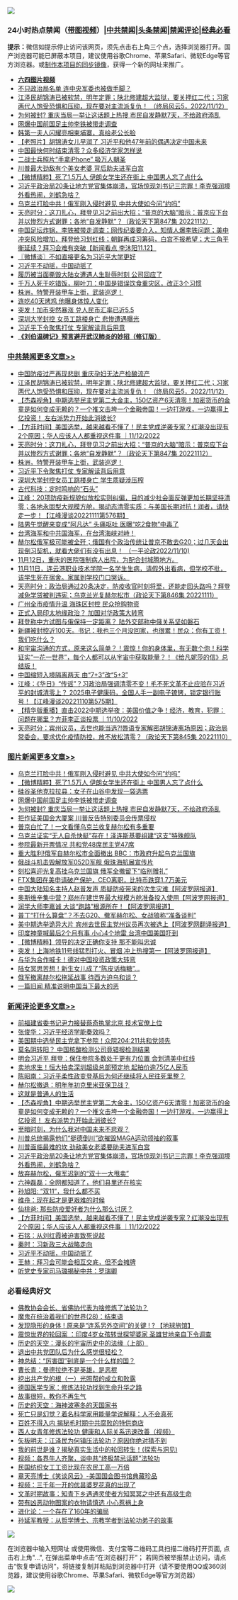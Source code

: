 ![](https://raw.githubusercontent.com/jsvpn/jsproxy/dev/64photo/fqnews-qr.jpg)

<div id="tt">
<h3>24小时热点禁闻（<a href="https://aaa.v2dns.tk/?QAjUl=BgRp5UNKRn&T5Vk=fPVH&Q59Ab=WxGE" target="_blank">带图视频</a>）|<a href="#%E4%B8%AD%E5%85%B1%E7%A6%81%E9%97%BB%E6%9B%B4%E5%A4%9A%E6%96%87%E7%AB%A0">中共禁闻</a>|<a href="#%E5%9B%BE%E7%89%87%E6%96%B0%E9%97%BB%E6%9B%B4%E5%A4%9A%E6%96%87%E7%AB%A0">头条禁闻</a>|<a href="#%E6%96%B0%E9%97%BB%E8%AF%84%E8%AE%BA%E6%9B%B4%E5%A4%9A%E6%96%87%E7%AB%A0">禁闻评论|<a href="#%E5%BF%85%E7%9C%8B%E7%BB%8F%E5%85%B8%E5%A5%BD%E6%96%87">经典必看</a></h3>
<div><b>提示：</b>微信如提示停止访问该网页，须先点击右上角三个点，选择浏览器打开。国产浏览器可能已屏蔽本项目，建议使用谷歌Chrome、苹果Safari、微软Edge等官方浏览器。或<a href="%E5%88%B6%E4%BD%9Cgit%E7%A6%81%E9%97%BB%E9%95%9C%E5%83%8F.md">制作本项目的同步镜像</a>，获得一个新的网址来推广。</div>
<ul>
<li><b><a href="http://d2.v2rss.gq/64.mp4" target="_blank">六四图片视频</a></b></li>
<li><a href="/baitai/20221113/1810541.md">不只政治局名单 连中央军委也被做手脚？</a></li>
<li><a href="/cbnews/20221113/1810672.md">江泽民胡锦涛已被软禁，明年定罪；陕北修建超大监狱，要关押红二代；习家两代人饱受恐惧和压抑，现在要对主流派复仇！ （终局风云5，2022/11/12）</a></li>
<li><a href="/topimagenews/20221113/1810506.md">为何被封? 重庆当局一举让这话题上热搜 市民自发静默7天，不给政府添乱</a></li>
<li><a href="/topimagenews/20221113/1810547.md">网爆中国前国足主帅李铁被带走调查</a></li>
<li><a href="/cnnews/20221113/1810536.md">韩第一夫人闪耀亮相柬埔寨，真给老公长脸</a></li>
<li><a href="/lifebaike/20221113/1810659.md">【老照片】胡锦涛女儿早润了 习近平和他47年前的偶遇决定中国未来</a></li>
<li><a href="/cnnews/20221113/1810502.md">中国最快何时结束清零？众多经济学家怎样说</a></li>
<li><a href="/cnnews/20221113/1810596.md">二战士兵照片“手拿iPhone” 吸万人朝圣</a></li>
<li><a href="/cnnews/20221113/1810507.md">川普最大劲敌有个美女老婆 背后助夫进军白宫</a></li>
<li><a href="/topimagenews/20221113/1810647.md">【微博精粹】死了1.5万人 伊朗女学生还在街上 中国男人忘了点什么</a></li>
<li><a href="/comments/20221113/1810638.md">习近平政治局20条让地方党官集体崩溃，官场惊现刘书记三宗罪！李克强润境外看热闹，刘鹤急啥？</a></li>
<li><a href="/topimagenews/20221113/1810657.md">乌克兰打脸中共！俄军刚入侵时避见 中共大使如今问“约吗”</a></li>
<li><a href="/cbnews/20221113/1810539.md">天亮时分：这刀扎心，拜登见习之前出大招；“普京的大脑”暗示：普京应下台并以惨烈方式谢罪；各地“自发静默”？（政论天下第847集 20221112）</a></li>
<li><a href="/sohnews/20221113/1810609.md">中国足坛炸锅，李铁被带走调查；网传纪委要介入，知情人爆李铁问题；美中冲突风险增加，拜登给习划红线；朝鲜再成习筹码，白宫不报希望；大三角平衡延续？拜习会难有突破【新闻看点 李沐阳11.12】</a></li>
<li><a href="/ssgc/20221113/1810611.md">〖微博谈〗不如直接更名为习近平大学更好</a></li>
<li><a href="/comments/20221113/1810586.md">习近平不动摇，中国动摇了</a></li>
<li><a href="/cnnews/20221113/1810546.md">履历被当面撕毁大陆女遭遇人生耻辱时刻 公司回应了</a></li>
<li><a href="/lifebaike/20221113/1810690.md">千万人死于吃错饭，柳叶刀：中国是错误饮食重灾区，改正3个习惯</a></li>
<li><a href="/comments/20221113/1810510.md">株洲，特警开装甲车上街，武装巡逻！</a></li>
<li><a href="/cnnews/20221113/1810597.md">连吃40天烤鸡 他曝身体惊人变化</a></li>
<li><a href="/cnnews/20221113/1810554.md">突发！加币突然暴涨 兑人民币汇率已近5.5</a></li>
<li><a href="/comments/20221113/1810513.md">深圳大学封控 女员工跳楼身亡 悲惨遭遇曝光</a></li>
<li><a href="/cbnews/20221113/1810471.md">习近平下令聚焦打仗 专家解读背后用意</a></li>
<li><b><a href="/comments/20200207/1272816.md" target="_blank">《刘伯温碑记》预言避开武汉肺炎的妙招（修订版）</a></b></li>
</ul>
</div>

<div class="catlist">
<h3><a href="/cbnews/" target="_blank">中共禁闻</a><span><a href="/cbnews/" target="_blank" rel="nofollow">更多文章>></a></span></h3>
<ul>
<li><a href="/cbnews/20221113/1810710.md" target="_blank">中国防疫过严再现悲剧 重庆孕妇无法产检酿流产</a></li>
<li><a href="/cbnews/20221113/1810672.md" target="_blank">江泽民胡锦涛已被软禁，明年定罪；陕北修建超大监狱，要关押红二代；习家两代人饱受恐惧和压抑，现在要对主流派复仇！ （终局风云5，2022/11/12）</a></li>
<li><a href="/comments/20221113/1810649.md" target="_blank">【杰森视角】中期选举民主党第二大金主，150亿资产6天清零！加密货币的金童是如何变成无赖的？一个推文击垮一个金融帝国！一边打游戏，一边赢得上亿投资！ 左右派势力开始此消彼长?</a></li>
<li><a href="/comments/20221113/1810612.md" target="_blank">【方菲时间】美国选举，越来越看不懂了！民主党成逆袭专家？红潮没出现有2个原因；华人应该人人都重视这件事 ｜11/12/2022</a></li>
<li><a href="/cbnews/20221113/1810539.md" target="_blank">天亮时分：这刀扎心，拜登见习之前出大招；“普京的大脑”暗示：普京应下台并以惨烈方式谢罪；各地“自发静默”？（政论天下第847集 20221112）</a></li>
<li><a href="/comments/20221113/1810510.md" target="_blank">株洲，特警开装甲车上街，武装巡逻！</a></li>
<li><a href="/cbnews/20221113/1810471.md" target="_blank">习近平下令聚焦打仗 专家解读背后用意</a></li>
<li><a href="/cbnews/20221113/1810470.md" target="_blank">深圳大学封控女员工跳楼身亡 学生质疑涉压榨</a></li>
<li><a href="/cbnews/20221112/1810364.md" target="_blank">古代科技：定时鸣响的“石头”</a></li>
<li><a href="/cbnews/20221112/1810340.md" target="_blank">江峰：20项防疫新规貌似放松实则纠偏，目的减少社会面反弹更加长期坚持清零；各地永固型大规模方舱，揭动态清零实质：与美国长期对抗！润者，请快走一步！【江峰漫谈20221111第576期】</a></li>
<li><a href="/cbnews/20221112/1810334.md" target="_blank">陆男午觉醒来变成“阿凡达” 头痛呕吐 医曝“吃2食物”中毒了</a></li>
<li><a href="/comments/20221112/1810326.md" target="_blank">台湾海军和中共国海军，在台湾海峡对峙！</a></li>
<li><a href="/cbnews/20221112/1809805.md" target="_blank">赫尔松俄军极可能被全歼；俄国有个政治传统让普京不敢去G20；过几天会出现倒习契机，就看大佬们有没有出息！ （一平论政2022/11/10)</a></li>
<li><a href="/comments/20221112/1810280.md" target="_blank">11月12日，重庆的医院强制病人出院，为配合封城腾地方。</a></li>
<li><a href="/comments/20221112/1810262.md" target="_blank">11月11日，连云港职业技术学院一名学生生病，请假外出看病，但学校不批，该学生死在宿舍。家属到学校门口哭诉。</a></li>
<li><a href="/cbnews/20221112/1810241.md" target="_blank">天亮时分：政治局通过20条决定，防疫收官时刻将至，还能走回头路吗？拜登减免学贷被判违宪；乌克兰光复赫尔松市（政论天下第846集 20221111）</a></li>
<li><a href="/cbnews/20221112/1810190.md" target="_blank">广州全市疫情升温 海珠区封控 民众抢购物资</a></li>
<li><a href="/cbnews/20221112/1810132.md" target="_blank">正式入局印太地缘政治？ 加国对华政策大转弯</a></li>
<li><a href="/cbnews/20221111/1810045.md" target="_blank">拜登称中方试图与俄保持一定距离？ 陆外交部称中俄关系坚如磐石</a></li>
<li><a href="/comments/20221111/1810001.md" target="_blank">新疆被封控近100天。书记：我也三个月没回家，也很累！民众：你有工资！我们吃什么？</a></li>
<li><a href="/comments/20221111/1809969.md" target="_blank">和宇宙沟通的方式，原来这么简单？！震惊！你的身体里，有无数个你！科学证实“一花一世界”，每个人都可以从宇宙中获取能量？！《给凡妮莎的信》总结版！</a></li>
<li><a href="/cbnews/20221111/1809941.md" target="_blank">中国缩短入境隔离两天 由“7+3”改“5+3”</a></li>
<li><a href="/cbnews/20221111/1809833.md" target="_blank">江峰：《华日》“传谣”？习政治局强调清零不变！毛不死文革不止应验在习近平的封城清零上？ 2025电子健康码，全国人手一副电子镣铐，锁定银行账号！【江峰漫谈20221110第575期】</a></li>
<li><a href="/comments/20221111/1809795.md" target="_blank">【精华版重播】直击2022中期选举夜：美国价值之争！经济，教育，犯罪：问题在哪里？方菲李正谈投票 ｜11/10/2022</a></li>
<li><a href="/cbnews/20221111/1809758.md" target="_blank">天亮时分：宾州议员，去世也能当选?!唇语专家解密胡锦涛离场原因；政治局常委会，要求优化疫情防控，放不放松清零？（政论天下第845集 20221110）</a></li>

</ul>
</div>
<div class="catlist">
<h3><a href="/topimagenews/" target="_blank">图片新闻</a><span><a href="/topimagenews/" target="_blank" rel="nofollow">更多文章>></a></span></h3>
<ul>
<li><a href="/topimagenews/20221113/1810657.md" target="_blank">乌克兰打脸中共！俄军刚入侵时避见 中共大使如今问“约吗”</a></li>
<li><a href="/topimagenews/20221113/1810647.md" target="_blank">【微博精粹】死了1.5万人 伊朗女学生还在街上 中国男人忘了点什么</a></li>
<li><a href="/topimagenews/20221113/1810629.md" target="_blank">硅谷圣他克拉拉县：女子在山谷中发现一袋选票</a></li>
<li><a href="/topimagenews/20221113/1810547.md" target="_blank">网爆中国前国足主帅李铁被带走调查</a></li>
<li><a href="/topimagenews/20221113/1810506.md" target="_blank">为何被封? 重庆当局一举让这话题上热搜 市民自发静默7天，不给政府添乱</a></li>
<li><a href="/topimagenews/20221112/1810426.md" target="_blank">拒作证美国会大厦案 川普反告特别委员会传票侵权</a></li>
<li><a href="/topimagenews/20221112/1810357.md" target="_blank">普京白忙了！一文看懂乌克兰收复赫尔松有多重要</a></li>
<li><a href="/topimagenews/20221112/1810354.md" target="_blank">乌克兰证实“无人自杀快艇”存在！泽连斯基要组建“这支”特殊舰队</a></li>
<li><a href="/topimagenews/20221112/1810315.md" target="_blank">参院最新开票情况 共和党48席民主党47席</a></li>
<li><a href="/topimagenews/20221112/1810289.md" target="_blank">重大胜利!俄军自赫尔松市全面撤出 BBC：市政府升起乌克兰国旗</a></li>
<li><a href="/topimagenews/20221112/1810089.md" target="_blank">俄战斗机击毁解放军052D军舰 俄珠海航展宣传片</a></li>
<li><a href="/topimagenews/20221111/1810042.md" target="_blank">刻松喜迎光复高挂乌克兰国旗 俄军全撤留下“临别赠礼”</a></li>
<li><a href="/topimagenews/20221111/1810024.md" target="_blank">FTX集团在美申请破产保护，CEO离职，比特币跌穿1.7万美元</a></li>
<li><a href="/topimagenews/20221111/1809974.md" target="_blank">中国大陆知名主持人赵普发声 质疑防疫带来的次生灾难【阿波罗网报道】</a></li>
<li><a href="/topimagenews/20221111/1809890.md" target="_blank">奥斯维辛集中营？郑州在建世界最大规模方舱准备投入使用【阿波罗网报道】</a></li>
<li><a href="/topimagenews/20221111/1809879.md" target="_blank">润学大师李嘉诚 大谈“跑路”根源所在！【阿波罗网报道】</a></li>
<li><a href="/topimagenews/20221111/1809845.md" target="_blank">普丁“打什么算盘”？不去G20、撤军赫尔松、女战狼称“准备谈判”</a></li>
<li><a href="/topimagenews/20221111/1809834.md" target="_blank">美中期选举诡异大片 宾州去世民主党州议员再次被选上【阿波罗网翻译报道】</a></li>
<li><a href="/topimagenews/20221111/1809823.md" target="_blank">印度神童喊最后2个月有事 小心4个地雷 台湾中国美国吓到</a></li>
<li><a href="/topimagenews/20221111/1809814.md" target="_blank">【微博精粹】领导的决定正确你支持 那不能叫忠诚</a></li>
<li><a href="/topimagenews/20221111/1809813.md" target="_blank">突发！上海地铁11号线猛烈打火、冒烟 冲上热搜第一【阿波罗网报道】</a></li>
<li><a href="/topimagenews/20221111/1809804.md" target="_blank">与华为合作喊卡！德对中国投资政策大转弯</a></li>
<li><a href="/topimagenews/20221111/1809789.md" target="_blank">陆女冥思苦想！新生女儿成了“陈皮话梅糖”…</a></li>
<li><a href="/topimagenews/20221111/1809788.md" target="_blank">俄军撤离赫尔松拖延战事 待西方迫乌和谈？</a></li>
<li><a href="/topimagenews/20221111/1809759.md" target="_blank">一篇旧闻 精准说明中国当下最大的恶</a></li>

</ul>
</div>
<div class="catlist">
<h3><a href="/comments/" target="_blank">新闻评论</a><span><a href="/comments/" target="_blank" rel="nofollow">更多文章>></a></span></h3>
<ul>
<li><a href="/comments/20221113/1810737.md" target="_blank">前福建省委书记尹力接替蔡奇执掌北京 技术官僚上位</a></li>
<li><a href="/comments/20221113/1810717.md" target="_blank">张俊华：习近平经济学能奏效吗？</a></li>
<li><a href="/comments/20221113/1810706.md" target="_blank">美国期中选举民主党拿下参院！众院204:211共和党领先</a></li>
<li><a href="/comments/20221113/1810705.md" target="_blank">莫名阴转阳？ 中国核酸检测公司竟错报检测结果</a></li>
<li><a href="/comments/20221113/1810704.md" target="_blank">明会习近平 拜登：保住参院多数处于更有力位置 会划清美中红线</a></li>
<li><a href="/comments/20221113/1810703.md" target="_blank">卖地求生！恒大拍卖深圳超级总部预定地 起拍价逾75亿人民币</a></li>
<li><a href="/comments/20221113/1810664.md" target="_blank">陈昭南：习近平柔性政变登基后为何还继续将人民往死里整？</a></li>
<li><a href="/comments/20221113/1810652.md" target="_blank">赫尔松撤退：明年年初克里米亚保卫战？</a></li>
<li><a href="/comments/20221113/1810650.md" target="_blank">这就是普通人的生活</a></li>
<li><a href="/comments/20221113/1810649.md" target="_blank">【杰森视角】中期选举民主党第二大金主，150亿资产6天清零！加密货币的金童是如何变成无赖的？一个推文击垮一个金融帝国！一边打游戏，一边赢得上亿投资！ 左右派势力开始此消彼长?</a></li>
<li><a href="/comments/20221113/1810643.md" target="_blank">至暗时刻，为什么我对中国未来不悲观？</a></li>
<li><a href="/comments/20221113/1810642.md" target="_blank">川普总统揭露他们“挺德倒川”欲摧毁MAGA运动领袖的叙事</a></li>
<li><a href="/comments/20221113/1810641.md" target="_blank">川普面临最难的坎 劲敌美女老婆要助夫进军白宫</a></li>
<li><a href="/comments/20221113/1810638.md" target="_blank">习近平政治局20条让地方党官集体崩溃，官场惊现刘书记三宗罪！李克强润境外看热闹，刘鹤急啥？</a></li>
<li><a href="/comments/20221113/1810632.md" target="_blank">放弃赫尔松，俄军迟到的“双十一大甩卖”</a></li>
<li><a href="/comments/20221113/1810616.md" target="_blank">六神磊磊：全网都知道了，他们县里还在核实</a></li>
<li><a href="/comments/20221113/1810615.md" target="_blank">孙旭阳: “双11”，我什么都不买</a></li>
<li><a href="/comments/20221113/1810614.md" target="_blank">维舟：现在起才是更艰难的时候</a></li>
<li><a href="/comments/20221113/1810613.md" target="_blank">仙桃爸: 那些防疫爱好者为什么那么讨厌？</a></li>
<li><a href="/comments/20221113/1810612.md" target="_blank">【方菲时间】美国选举，越来越看不懂了！民主党成逆袭专家？红潮没出现有2个原因；华人应该人人都重视这件事 ｜11/12/2022</a></li>
<li><a href="/comments/20221113/1810588.md" target="_blank">石铭：从刘红霞被迫害致死说起</a></li>
<li><a href="/comments/20221113/1810587.md" target="_blank">秦时：习新政三大战略走向</a></li>
<li><a href="/comments/20221113/1810586.md" target="_blank">习近平不动摇，中国动摇了</a></li>
<li><a href="/comments/20221113/1810585.md" target="_blank">王赫：拜习会可能会相互交底，但不会摊牌</a></li>
<li><a href="/comments/20221113/1810584.md" target="_blank">听党史专家司马璐揭秘中共：罗瑞卿</a></li>

</ul>
</div>

<div class="catlist">
<h3>必看经典好文</h3>
<ul>
<li><a href="/sohnews/20150109/351438.md" target="_blank">佛教协会会长、省佛协代表为啥修炼了法轮功？</a></li>
<li><a href="/comments/20181228/1054609.md" target="_blank">魔鬼在统治着我们的世界(28)：结束语</a></li>
<li><a href="/bannedvideo/20220611/1744386.md" target="_blank">发现隐形的身体 ! 原来是“连系另外空间”的关键 ! ? 【地球旅馆】</a></li>
<li><a href="/comments/20210307/1499941.md" target="_blank">震惊世界的轮回案 ：印度4岁女孩转世探望婆家 圣雄甘地亲自下令调查</a></li>
<li><a href="/tculture/20121025/73065.md" target="_blank">历史的天空：漫长的宇宙历史中的法缘（上部）</a></li>
<li><a href="/comments/20220806/1768236.md" target="_blank">退出中共党团队后为什么感觉很轻松？</a></li>
<li><a href="/comments/20211016/1639471.md" target="_blank">神总结：“厉害国”到底是一个什么样的国？</a></li>
<li><a href="/comments/20220727/1763613.md" target="_blank">曹长青：曼德拉绝不是英雄，是恶棍</a></li>
<li><a href="/comments/20200629/1352460.md" target="_blank">挖出共产党的根（一）光照帮的成立和败露</a></li>
<li><a href="/comments/20200607/783186.md" target="_blank">德国医学专家：修炼法轮功找到生命升华之路</a></li>
<li><a href="/funmedia/20210802/1598610.md" target="_blank">故事很短，教你不再生气</a></li>
<li><a href="/tculture/xiulian/20170318/732480.md" target="_blank">历史的天空：海神波塞冬的天国家书</a></li>
<li><a href="/comments/20200704/1355375.md" target="_blank">死亡只是幻觉？着名科学家用能量学说解释：人不会真死</a></li>
<li><a href="/lifebaike/20200711/1358994.md" target="_blank">百姓不得入内 揭秘毛时期中共腐败的特供商店</a></li>
<li><a href="/comments/20220520/1735217.md" target="_blank">西人女青年修炼法轮功 健康和人际关系迅速改善（视频）</a></li>
<li><a href="/comments/20220531/1739728.md" target="_blank">矢板明夫：江泽民为何镇压法轮功？原因你绝对猜不到</a></li>
<li><a href="/comments/20200715/1359453.md" target="_blank">我的前世是谁？揭秘真实生活中的轮回转生！(探索与洞见)</a></li>
<li><a href="/comments/20220514/1732752.md" target="_blank">视频：各界牛人齐聚，谈中共“终极禁忌话题”法轮功</a></li>
<li><a href="/lifebaike/20200515/1328783.md" target="_blank">民国纺织女工工资比现在农民工高一万倍</a></li>
<li><a href="/comments/20220925/1789151.md" target="_blank">章天亮博士《笑谈风云》-美国国会图书馆典藏珍品</a></li>
<li><a href="/aomi/qiwen/20151223/484507.md" target="_blank">视频：三千年一开的优昙婆罗花真的出现了</a></li>
<li><a href="/comments/20200308/1290079.md" target="_blank">文革时期故事：知青下乡遇通灵使者方知冥冥之中还有高级生命</a></li>
<li><a href="/lifebaike/20180811/984246.md" target="_blank">带有凶恶动物图案的衣物请慎选 小心惹祸上身</a></li>
<li><a href="/comments/20200907/1392278.md" target="_blank">进化论：一个存在了160年的骗局</a></li>
<li><a href="/comments/20210629/1576797.md" target="_blank">孙延军教授：从哲学博士、宗教学者到法轮功弟子的故事</a></li>

</ul>
</div>

![](https://raw.githubusercontent.com/jsvpn/jsproxy/dev/64photo/fqnews-qr.jpg)

在浏览器中输入短网址 或使用微信、支付宝等二维码工具扫描二维码打开页面, 点击右上角"...", 在弹出菜单中点击“在浏览器打开”； 若网页被举报禁止访问，请点击“恢复申请访问”，将链接复制并粘贴到浏览器中打开（请不要使用QQ或360浏览器，建议使用谷歌Chrome、苹果Safari、微软Edge等官方浏览器）

![](https://raw.githubusercontent.com/jsvpn/jsproxy/dev/64photo/wx.jpg)